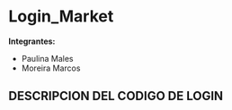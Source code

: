 # Login_Market
**Integrantes:**
- Paulina Males
- Moreira Marcos
## DESCRIPCION DEL CODIGO DE LOGIN
